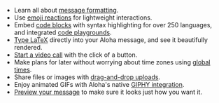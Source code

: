 - Learn all about [message formatting](/help/format-your-message-using-markdown).
- Use [emoji reactions](/help/emoji-reactions) for lightweight interactions.
- Embed [code blocks](/help/code-blocks) with syntax highlighting for over 250
  languages, and integrated [code playgrounds](/help/code-blocks#code-playgrounds).
- [Type LaTeX](/help/format-your-message-using-markdown#latex) directly into
  your Aloha message, and see it beautifully rendered.
- [Start a video call](/help/start-a-call) with the click of a button.
- Make plans for later without worrying about time zones using
  [global times](/help/format-your-message-using-markdown#global-times).
- Share files or images with [drag-and-drop uploads](/help/share-and-upload-files).
- Enjoy animated GIFs with Aloha's native
  [GIPHY integration](/help/animated-gifs-from-giphy).
- [Preview your message](/help/preview-your-message-before-sending) to make sure
  it looks just how you want it.

